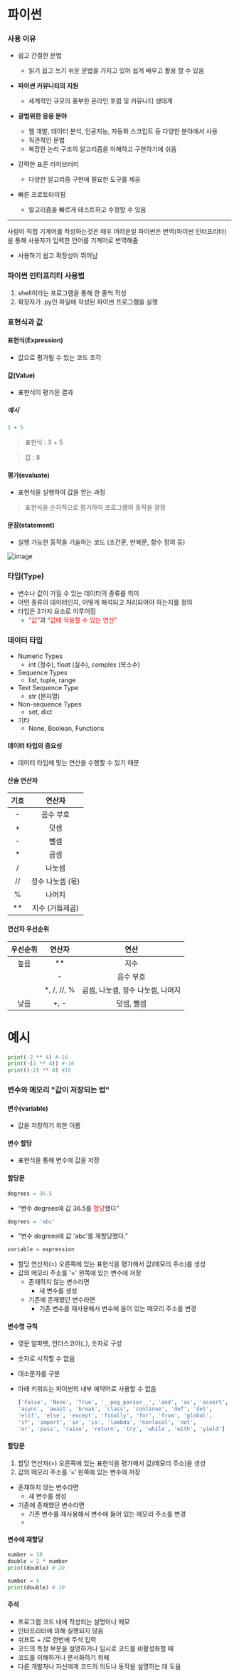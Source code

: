 # 파이썬

### 사용 이유
- 쉽고 간결한 문법
  - 읽기 쉽고 쓰기 쉬운 문법을 가지고 있어 쉽게 배우고 활용 할 수 있음

- **파이썬 커뮤니티의 지원**
  - 세계적인 규모의 풍부한 온라인 포럼 및 커뮤니티 생태계

- **광범위한 응용 분야**
  - 웹 개발, 데이터 분석, 인공지능, 자동화 스크립트 등 다양한 분야에서 사용
  - 직관적인 문법
  - 복잡한 논리 구조의 알고리즘을 이해하고 구현하기에 쉬움

- 강력한 표준 라이브러리
  - 다양한 알고리즘 구현에 필요한 도구를 제공

- 빠른 프로토타이핑
  - 알고리즘을 빠르게 테스트하고 수정할 수 있음 
---
사람이 직접 기계어를 작성하는것은 매우 어려운일
파이썬은 번역(파이썬 인터프리터)을 통해 사용자가 입력한 언어를 기계어로 번역해줌
- 사용하기 쉽고 확장성이 뛰어남
### 파이썬 인터프리터 사용법
1. shell이라는 프로그램을 통해 한 줄씩 작성
2. 확장자가 .py인 파일에 작성된 파이썬 프로그램을 실행

### 표현식과 값
#### 표현식​(Expression)
- 값으로 평가될 수 있는 코드 조각​

#### 값​(Value)
- 표현식이 평가된 결과

##### 예시
```python
3 + 5
```
> 표현식 : 3 + 5

> 값 : 8

#### 평가(evaluate)
- 표현식을 실행하여 값을 얻는 과정

> 표현식을 순차적으로 평가하여 프로그램의 동작을 결정

#### 문장(statement)
- 실행 가능한 동작을 기술하는 코드 (조건문, 반복문, 함수 정의 등)

![image](https://github.com/ragu6963/TIL/assets/32388270/39aa9d7f-aa5b-44eb-a661-dae74c4af7b2)

### 타입(Type)
- 변수나 값이 가질 수 있는 데이터의 종류를 의미
- 어떤 종류의 데이터인지, 어떻게 해석되고 처리되어야 하는지를 정의
- 타입은 2가지 요소로 이루어짐 
    - <span style='color:red'>“값”</span>과 <span style='color:red'>“값에 적용할 수 있는 연산”</span>

### 데이터 타입
- Numeric Types
    - int (정수), float (실수), complex (복소수)
- Sequence Types
    - list, tuple, range
- Text Sequence Type
    - str (문자열)
- Non-sequence Types
    - set, dict
- 기타
    - None, Boolean, Functions

#### 데이터 타입의 중요성
- 데이터 타입에 맞는 연산을 수행할 수 있기 때문

#### 산술 연산자
| 기호 | 연산자        |
|:---:|:----------:|
| -  | 음수 부호      |
| +  | 덧셈         |
| -  | 뺄셈         |
| *  | 곱셈         |
| /  | 나눗셈        |
| // | 정수 나눗셈 (몫) |
| %  | 나머지        |
| ** | 지수 (거듭제곱)  |

#### 연산자 우선순위
| 우선순위 | 연산자         | 연산                   |
|:----:|:-----------:|:--------------------:|
| 높음   | **          | 지수                   |
|      | -           | 음수 부호                |
|      | *, /, //, % | 곱셈, 나눗셈, 정수 나눗셈, 나머지 |
| 낮음   | +, -        | 덧셈, 뺄셈               |

# 예시
```python
print(-2 ** 4) #-16
print(-(2 ** 4)) #-16
print((-2) ** 4) #16
```
### 변수와 메모리 "값이 저장되는 법"

#### 변수(variable)
- 값을 저장하기 위한 이름

#### 변수 할당
- 표현식을 통해 변수에 값을 저장
#### 할당문
```python
degrees = 36.5
```
- “변수 degrees에 값 36.5를 <span style='color:red'>할당</span>했다”

```python
degrees = 'abc'
```

- "변수 degrees에 값 'abc'를 재할당했다."

```python
variable = expression
```
- 할당 연산자(=) 오른쪽에 있는 표현식을 평가해서 값(메모리 주소)를 생성
- 값의 메모리 주소를 '=' 왼쪽에 있는 변수에 저장
  - 존재하지 않는 변수라면 
    - 새 변수를 생성
  - 기존에 존재했던 변수라면
    - 기존 변수를 재사용해서 변수에 들어 있는 메모리 주소를 변경

#### 변수명 규칙
- 영문 알파벳, 언더스코어(_), 숫자로 구성
- 숫자로 시작할 수 없음
- 대소문자를 구분
- 아래 키워드는 파이썬의 내부 예약어로 사용할 수 없음

    ```python
    ['False', 'None', 'True', '__peg_parser__', 'and', 'as', 'assert', 
    'async', 'await', 'break', 'class', 'continue', 'def', 'del', 
    'elif', 'else', 'except', 'finally', 'for', 'from', 'global', 
    'if', 'import', 'in', 'is', 'lambda', 'nonlocal', 'not', 
    'or', 'pass', 'raise', 'return', 'try', 'while', 'with', 'yield']
    ```

#### 할당문
1. 할당 연산자(=) 오른쪽에 있는 표현식을 평가해서 값(메모리 주소)을 생성
2. 값의 메모리 주소를 ‘=‘ 왼쪽에 있는 변수에 저장
- 존재하지 않는 변수라면
    - 새 변수를 생성
- 기존에 존재했던 변수라면
    - 기존 변수를 재사용해서 변수에 들어 있는 메모리 주소를 변경
    - 
#### 변수에 재할당
```python
number = 10
double = 2 * number
print(double) # 20

number = 5
print(double) # 20
```

#### 주석
- 프로그램 코드 내에 작성되는 설명이나 메모
- 인터프리터에 의해 실행되지 않음
- 쉬프트 + /로 한번에 주석 입력
- 코드의 특정 부분을 설명하거나 임시로 코드를 비활성화할 때 
- 코드를 이해하거나 문서화하기 위해 
- 다른 개발자나 자신에게 코드의 의도나 동작을 설명하는 데 도움



